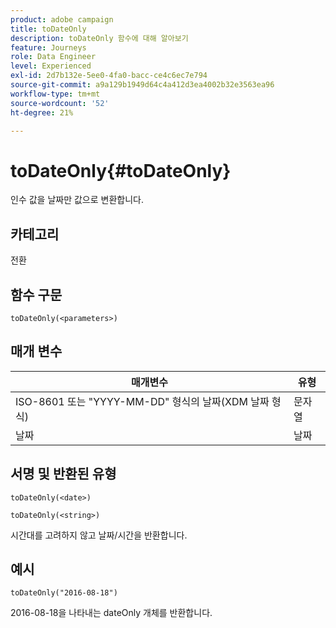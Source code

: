 ```yaml
---
product: adobe campaign
title: toDateOnly
description: toDateOnly 함수에 대해 알아보기
feature: Journeys
role: Data Engineer
level: Experienced
exl-id: 2d7b132e-5ee0-4fa0-bacc-ce4c6ec7e794
source-git-commit: a9a129b1949d64c4a412d3ea4002b32e3563ea96
workflow-type: tm+mt
source-wordcount: '52'
ht-degree: 21%

---
```


# toDateOnly{#toDateOnly}

인수 값을 날짜만 값으로 변환합니다.

## 카테고리

전환

## 함수 구문

`toDateOnly(<parameters>)`

## 매개 변수

| 매개변수 | 유형 |
|-----------|------------------|
| ISO-8601 또는 &quot;YYYY-MM-DD&quot; 형식의 날짜(XDM 날짜 형식) | 문자열 |
| 날짜 | 날짜 |

## 서명 및 반환된 유형

`toDateOnly(<date>)`

`toDateOnly(<string>)`

시간대를 고려하지 않고 날짜/시간을 반환합니다.

## 예시

`toDateOnly("2016-08-18")`

2016-08-18을 나타내는 dateOnly 개체를 반환합니다.
